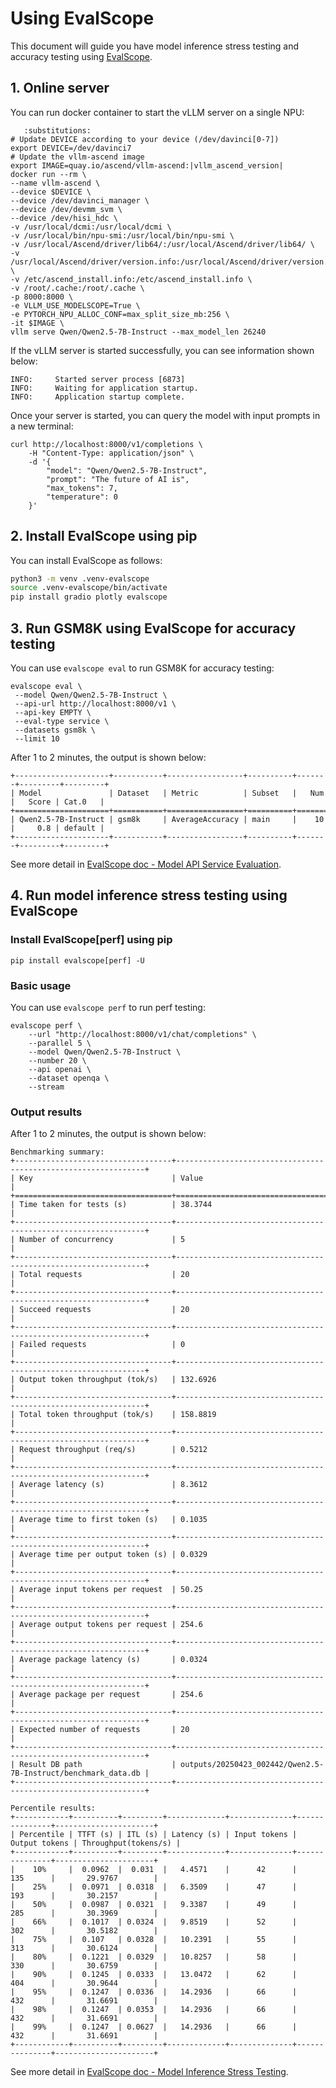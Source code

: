 # Using EvalScope

This document will guide you have model inference stress testing and accuracy testing using [EvalScope](https://github.com/modelscope/evalscope).

## 1. Online server

You can run docker container to start the vLLM server on a single NPU:

```{code-block} bash
   :substitutions:
# Update DEVICE according to your device (/dev/davinci[0-7])
export DEVICE=/dev/davinci7
# Update the vllm-ascend image
export IMAGE=quay.io/ascend/vllm-ascend:|vllm_ascend_version|
docker run --rm \
--name vllm-ascend \
--device $DEVICE \
--device /dev/davinci_manager \
--device /dev/devmm_svm \
--device /dev/hisi_hdc \
-v /usr/local/dcmi:/usr/local/dcmi \
-v /usr/local/bin/npu-smi:/usr/local/bin/npu-smi \
-v /usr/local/Ascend/driver/lib64/:/usr/local/Ascend/driver/lib64/ \
-v /usr/local/Ascend/driver/version.info:/usr/local/Ascend/driver/version.info \
-v /etc/ascend_install.info:/etc/ascend_install.info \
-v /root/.cache:/root/.cache \
-p 8000:8000 \
-e VLLM_USE_MODELSCOPE=True \
-e PYTORCH_NPU_ALLOC_CONF=max_split_size_mb:256 \
-it $IMAGE \
vllm serve Qwen/Qwen2.5-7B-Instruct --max_model_len 26240
```

If the vLLM server is started successfully, you can see information shown below:

```
INFO:     Started server process [6873]
INFO:     Waiting for application startup.
INFO:     Application startup complete.
```

Once your server is started, you can query the model with input prompts in a new terminal:

```
curl http://localhost:8000/v1/completions \
    -H "Content-Type: application/json" \
    -d '{
        "model": "Qwen/Qwen2.5-7B-Instruct",
        "prompt": "The future of AI is",
        "max_tokens": 7,
        "temperature": 0
    }'
```

## 2. Install EvalScope using pip

You can install EvalScope as follows:

```bash
python3 -m venv .venv-evalscope
source .venv-evalscope/bin/activate
pip install gradio plotly evalscope
```

## 3. Run GSM8K using EvalScope for accuracy testing

You can use `evalscope eval` to run GSM8K for accuracy testing:

```
evalscope eval \
 --model Qwen/Qwen2.5-7B-Instruct \
 --api-url http://localhost:8000/v1 \
 --api-key EMPTY \
 --eval-type service \
 --datasets gsm8k \
 --limit 10
```

After 1 to 2 minutes, the output is shown below:

```shell
+---------------------+-----------+-----------------+----------+-------+---------+---------+
| Model               | Dataset   | Metric          | Subset   |   Num |   Score | Cat.0   |
+=====================+===========+=================+==========+=======+=========+=========+
| Qwen2.5-7B-Instruct | gsm8k     | AverageAccuracy | main     |    10 |     0.8 | default |
+---------------------+-----------+-----------------+----------+-------+---------+---------+
```

See more detail in [EvalScope doc - Model API Service Evaluation](https://evalscope.readthedocs.io/en/latest/get_started/basic_usage.html#model-api-service-evaluation).

## 4. Run model inference stress testing using EvalScope

### Install EvalScope[perf] using pip

```shell
pip install evalscope[perf] -U
```

### Basic usage

You can use `evalscope perf` to run perf testing:

```
evalscope perf \
    --url "http://localhost:8000/v1/chat/completions" \
    --parallel 5 \
    --model Qwen/Qwen2.5-7B-Instruct \
    --number 20 \
    --api openai \
    --dataset openqa \
    --stream
```

### Output results

After 1 to 2 minutes, the output is shown below:

```shell
Benchmarking summary:
+-----------------------------------+---------------------------------------------------------------+
| Key                               | Value                                                         |
+===================================+===============================================================+
| Time taken for tests (s)          | 38.3744                                                       |
+-----------------------------------+---------------------------------------------------------------+
| Number of concurrency             | 5                                                             |
+-----------------------------------+---------------------------------------------------------------+
| Total requests                    | 20                                                            |
+-----------------------------------+---------------------------------------------------------------+
| Succeed requests                  | 20                                                            |
+-----------------------------------+---------------------------------------------------------------+
| Failed requests                   | 0                                                             |
+-----------------------------------+---------------------------------------------------------------+
| Output token throughput (tok/s)   | 132.6926                                                      |
+-----------------------------------+---------------------------------------------------------------+
| Total token throughput (tok/s)    | 158.8819                                                      |
+-----------------------------------+---------------------------------------------------------------+
| Request throughput (req/s)        | 0.5212                                                        |
+-----------------------------------+---------------------------------------------------------------+
| Average latency (s)               | 8.3612                                                        |
+-----------------------------------+---------------------------------------------------------------+
| Average time to first token (s)   | 0.1035                                                        |
+-----------------------------------+---------------------------------------------------------------+
| Average time per output token (s) | 0.0329                                                        |
+-----------------------------------+---------------------------------------------------------------+
| Average input tokens per request  | 50.25                                                         |
+-----------------------------------+---------------------------------------------------------------+
| Average output tokens per request | 254.6                                                         |
+-----------------------------------+---------------------------------------------------------------+
| Average package latency (s)       | 0.0324                                                        |
+-----------------------------------+---------------------------------------------------------------+
| Average package per request       | 254.6                                                         |
+-----------------------------------+---------------------------------------------------------------+
| Expected number of requests       | 20                                                            |
+-----------------------------------+---------------------------------------------------------------+
| Result DB path                    | outputs/20250423_002442/Qwen2.5-7B-Instruct/benchmark_data.db |
+-----------------------------------+---------------------------------------------------------------+

Percentile results:
+------------+----------+---------+-------------+--------------+---------------+----------------------+
| Percentile | TTFT (s) | ITL (s) | Latency (s) | Input tokens | Output tokens | Throughput(tokens/s) |
+------------+----------+---------+-------------+--------------+---------------+----------------------+
|    10%     |  0.0962  |  0.031  |   4.4571    |      42      |      135      |       29.9767        |
|    25%     |  0.0971  | 0.0318  |   6.3509    |      47      |      193      |       30.2157        |
|    50%     |  0.0987  | 0.0321  |   9.3387    |      49      |      285      |       30.3969        |
|    66%     |  0.1017  | 0.0324  |   9.8519    |      52      |      302      |       30.5182        |
|    75%     |  0.107   | 0.0328  |   10.2391   |      55      |      313      |       30.6124        |
|    80%     |  0.1221  | 0.0329  |   10.8257   |      58      |      330      |       30.6759        |
|    90%     |  0.1245  | 0.0333  |   13.0472   |      62      |      404      |       30.9644        |
|    95%     |  0.1247  | 0.0336  |   14.2936   |      66      |      432      |       31.6691        |
|    98%     |  0.1247  | 0.0353  |   14.2936   |      66      |      432      |       31.6691        |
|    99%     |  0.1247  | 0.0627  |   14.2936   |      66      |      432      |       31.6691        |
+------------+----------+---------+-------------+--------------+---------------+----------------------+
```

See more detail in [EvalScope doc - Model Inference Stress Testing](https://evalscope.readthedocs.io/en/latest/user_guides/stress_test/quick_start.html#basic-usage).

